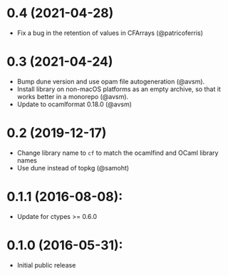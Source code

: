 # 0.4 (2021-04-28)

* Fix a bug in the retention of values in CFArrays (@patricoferris)

# 0.3 (2021-04-24)

* Bump dune version and use opam file autogeneration (@avsm).
* Install library on non-macOS platforms as an empty archive,
  so that it works better in a monorepo (@avsm).
* Update to ocamlformat 0.18.0 (@avsm)

# 0.2 (2019-12-17)

* Change library name to `cf` to match the ocamlfind and OCaml library
  names
* Use dune instead of topkg (@samoht)

# 0.1.1 (2016-08-08):

* Update for ctypes >= 0.6.0

# 0.1.0 (2016-05-31):

* Initial public release
